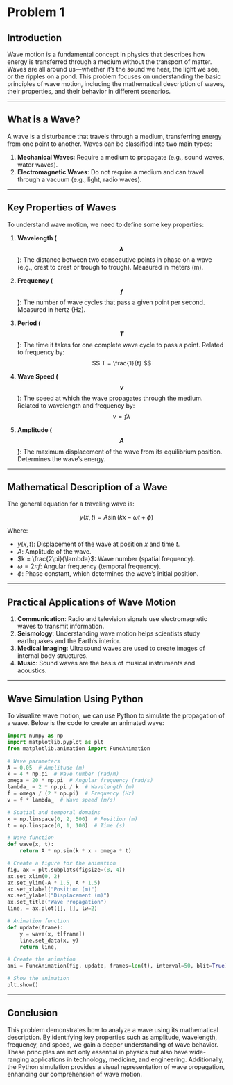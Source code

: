 # Problem 1

## **Introduction**

Wave motion is a fundamental concept in physics that describes how energy is transferred through a medium without the transport of matter. Waves are all around us—whether it’s the sound we hear, the light we see, or the ripples on a pond. This problem focuses on understanding the basic principles of wave motion, including the mathematical description of waves, their properties, and their behavior in different scenarios.

---

## **What is a Wave?**

A wave is a disturbance that travels through a medium, transferring energy from one point to another. Waves can be classified into two main types:

1. **Mechanical Waves**: Require a medium to propagate (e.g., sound waves, water waves).
2. **Electromagnetic Waves**: Do not require a medium and can travel through a vacuum (e.g., light, radio waves).

---

## **Key Properties of Waves**

To understand wave motion, we need to define some key properties:

1. **Wavelength ($$\lambda$$)**: The distance between two consecutive points in phase on a wave (e.g., crest to crest or trough to trough). Measured in meters (m).

2. **Frequency ($$f$$)**: The number of wave cycles that pass a given point per second. Measured in hertz (Hz).

3. **Period ($$T$$)**: The time it takes for one complete wave cycle to pass a point. Related to frequency by:
   $$
   T = \frac{1}{f}
   $$

4. **Wave Speed ($$v$$)**: The speed at which the wave propagates through the medium. Related to wavelength and frequency by:
   $$
   v = f \lambda
   $$

5. **Amplitude ($$A$$)**: The maximum displacement of the wave from its equilibrium position. Determines the wave’s energy.

---

## **Mathematical Description of a Wave**

The general equation for a traveling wave is:

$$
y(x, t) = A \sin(kx - \omega t + \phi)
$$

Where:
- $y(x, t)$: Displacement of the wave at position $x$ and time $t$.
- $A$: Amplitude of the wave.
- $k = \frac{2\pi}{\lambda}$: Wave number (spatial frequency).
- $\omega = 2\pi f$: Angular frequency (temporal frequency).
- $\phi$: Phase constant, which determines the wave’s initial position.

---

## **Practical Applications of Wave Motion**

1. **Communication**: Radio and television signals use electromagnetic waves to transmit information.
2. **Seismology**: Understanding wave motion helps scientists study earthquakes and the Earth’s interior.
3. **Medical Imaging**: Ultrasound waves are used to create images of internal body structures.
4. **Music**: Sound waves are the basis of musical instruments and acoustics.

---

## **Wave Simulation Using Python**

To visualize wave motion, we can use Python to simulate the propagation of a wave. Below is the code to create an animated wave:

```python
import numpy as np
import matplotlib.pyplot as plt
from matplotlib.animation import FuncAnimation

# Wave parameters
A = 0.05  # Amplitude (m)
k = 4 * np.pi  # Wave number (rad/m)
omega = 20 * np.pi  # Angular frequency (rad/s)
lambda_ = 2 * np.pi / k  # Wavelength (m)
f = omega / (2 * np.pi)  # Frequency (Hz)
v = f * lambda_  # Wave speed (m/s)

# Spatial and temporal domains
x = np.linspace(0, 2, 500)  # Position (m)
t = np.linspace(0, 1, 100)  # Time (s)

# Wave function
def wave(x, t):
    return A * np.sin(k * x - omega * t)

# Create a figure for the animation
fig, ax = plt.subplots(figsize=(8, 4))
ax.set_xlim(0, 2)
ax.set_ylim(-A * 1.5, A * 1.5)
ax.set_xlabel("Position (m)")
ax.set_ylabel("Displacement (m)")
ax.set_title("Wave Propagation")
line, = ax.plot([], [], lw=2)

# Animation function
def update(frame):
    y = wave(x, t[frame])
    line.set_data(x, y)
    return line,

# Create the animation
ani = FuncAnimation(fig, update, frames=len(t), interval=50, blit=True)

# Show the animation
plt.show()
```

---

## **Conclusion**

This problem demonstrates how to analyze a wave using its mathematical description. By identifying key properties such as amplitude, wavelength, frequency, and speed, we gain a deeper understanding of wave behavior. These principles are not only essential in physics but also have wide-ranging applications in technology, medicine, and engineering. Additionally, the Python simulation provides a visual representation of wave propagation, enhancing our comprehension of wave motion.
